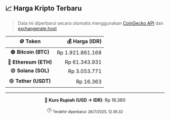 

<!-- HARGA_KRIPTO -->
## 📈 Harga Kripto Terbaru

> Data ini diperbarui secara otomatis menggunakan [CoinGecko API](https://www.coingecko.com/) dan [exchangerate.host](https://exchangerate.host/)

<div align="center">

| 🪙 Token | 💰 Harga (IDR) |
|:------:|---------------:|
| 🟠 **Bitcoin (BTC)**   | Rp 1.921.861.168 |
| 🔵 **Ethereum (ETH)**  | Rp 61.343.931 |
| 🟣 **Solana (SOL)**    | Rp 3.053.771 |
| 🟢 **Tether (USDT)**   | Rp 16.363 |

---

💱 **Kurs Rupiah (USD → IDR)**: Rp 16.360

🕒 <sub>Terakhir diperbarui: 26/7/2025, 12.56.32</sub>

</div>
<!-- /HARGA_KRIPTO -->